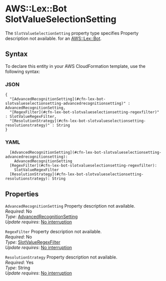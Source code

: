 # AWS::Lex::Bot SlotValueSelectionSetting<a name="aws-properties-lex-bot-slotvalueselectionsetting"></a>

<a name="aws-properties-lex-bot-slotvalueselectionsetting-description"></a>The `SlotValueSelectionSetting` property type specifies Property description not available\. for an [AWS::Lex::Bot](aws-resource-lex-bot.md)\.

## Syntax<a name="aws-properties-lex-bot-slotvalueselectionsetting-syntax"></a>

To declare this entity in your AWS CloudFormation template, use the following syntax:

### JSON<a name="aws-properties-lex-bot-slotvalueselectionsetting-syntax.json"></a>

```
{
  "[AdvancedRecognitionSetting](#cfn-lex-bot-slotvalueselectionsetting-advancedrecognitionsetting)" : AdvancedRecognitionSetting,
  "[RegexFilter](#cfn-lex-bot-slotvalueselectionsetting-regexfilter)" : SlotValueRegexFilter,
  "[ResolutionStrategy](#cfn-lex-bot-slotvalueselectionsetting-resolutionstrategy)" : String
}
```

### YAML<a name="aws-properties-lex-bot-slotvalueselectionsetting-syntax.yaml"></a>

```
  [AdvancedRecognitionSetting](#cfn-lex-bot-slotvalueselectionsetting-advancedrecognitionsetting): 
    AdvancedRecognitionSetting
  [RegexFilter](#cfn-lex-bot-slotvalueselectionsetting-regexfilter): 
    SlotValueRegexFilter
  [ResolutionStrategy](#cfn-lex-bot-slotvalueselectionsetting-resolutionstrategy): String
```

## Properties<a name="aws-properties-lex-bot-slotvalueselectionsetting-properties"></a>

`AdvancedRecognitionSetting`  <a name="cfn-lex-bot-slotvalueselectionsetting-advancedrecognitionsetting"></a>
Property description not available\.  
*Required*: No  
*Type*: [AdvancedRecognitionSetting](aws-properties-lex-bot-advancedrecognitionsetting.md)  
*Update requires*: [No interruption](https://docs.aws.amazon.com/AWSCloudFormation/latest/UserGuide/using-cfn-updating-stacks-update-behaviors.html#update-no-interrupt)

`RegexFilter`  <a name="cfn-lex-bot-slotvalueselectionsetting-regexfilter"></a>
Property description not available\.  
*Required*: No  
*Type*: [SlotValueRegexFilter](aws-properties-lex-bot-slotvalueregexfilter.md)  
*Update requires*: [No interruption](https://docs.aws.amazon.com/AWSCloudFormation/latest/UserGuide/using-cfn-updating-stacks-update-behaviors.html#update-no-interrupt)

`ResolutionStrategy`  <a name="cfn-lex-bot-slotvalueselectionsetting-resolutionstrategy"></a>
Property description not available\.  
*Required*: Yes  
*Type*: String  
*Update requires*: [No interruption](https://docs.aws.amazon.com/AWSCloudFormation/latest/UserGuide/using-cfn-updating-stacks-update-behaviors.html#update-no-interrupt)